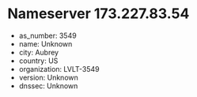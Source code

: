 # Nameserver 173.227.83.54

* as_number: 3549
* name: Unknown
* city: Aubrey
* country: US
* organization: LVLT-3549
* version: Unknown
* dnssec: Unknown

